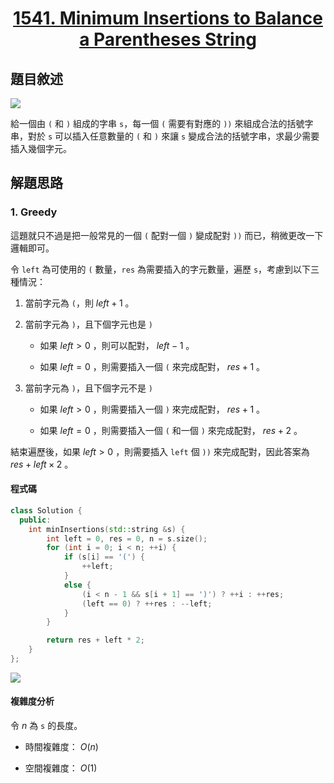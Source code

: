 # <center> [1541. Minimum Insertions to Balance a Parentheses String](https://leetcode.com/problems/minimum-insertions-to-balance-a-parentheses-string/description/) </center>

## 題目敘述

[![](https://i.imgur.com/Su1U0ps.png)](https://i.imgur.com/Su1U0ps.png)

給一個由 `(` 和 `)` 組成的字串 `s`，每一個 `(` 需要有對應的 `))` 來組成合法的括號字串，對於 `s` 可以插入任意數量的 `(` 和 `)` 來讓 `s` 變成合法的括號字串，求最少需要插入幾個字元。

## 解題思路

### 1. Greedy

這題就只不過是把一般常見的一個 `(` 配對一個 `)` 變成配對 `))` 而已，稍微更改一下邏輯即可。

令 `left` 為可使用的 `(` 數量，`res` 為需要插入的字元數量，遍歷 `s`，考慮到以下三種情況：

1. 當前字元為 `(`，則 $left + 1$ 。

2. 當前字元為 `)`，且下個字元也是 `)`

   - 如果 $left > 0$ ，則可以配對， $left - 1$ 。

   - 如果 $left = 0$ ，則需要插入一個 `(` 來完成配對， $res + 1$ 。

3. 當前字元為 `)`，且下個字元不是 `)`

   - 如果 $left > 0$ ，則需要插入一個 `)` 來完成配對， $res + 1$ 。

   - 如果 $left = 0$ ，則需要插入一個 `(` 和一個 `)` 來完成配對， $res + 2$ 。

結束遍歷後，如果 $left > 0$ ，則需要插入 `left` 個 `))` 來完成配對，因此答案為 $res + left \times 2$ 。

#### 程式碼

```cpp {.lline-numbers}
class Solution {
  public:
    int minInsertions(std::string &s) {
        int left = 0, res = 0, n = s.size();
        for (int i = 0; i < n; ++i) {
            if (s[i] == '(') {
                ++left;
            }
            else {
                (i < n - 1 && s[i + 1] == ')') ? ++i : ++res;
                (left == 0) ? ++res : --left;
            }
        }

        return res + left * 2;
    }
};
```

[![](https://i.imgur.com/YEVOq7d.png)](https://i.imgur.com/YEVOq7d.png)

#### 複雜度分析

令 $n$ 為 `s` 的長度。

- 時間複雜度： $O(n)$

- 空間複雜度： $O(1)$
